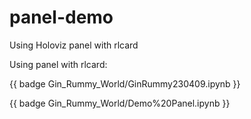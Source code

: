 # panel-demo
Using Holoviz panel with rlcard

Using panel with rlcard:

{{ badge Gin_Rummy_World/GinRummy230409.ipynb }}

{{ badge Gin_Rummy_World/Demo%20Panel.ipynb }}

